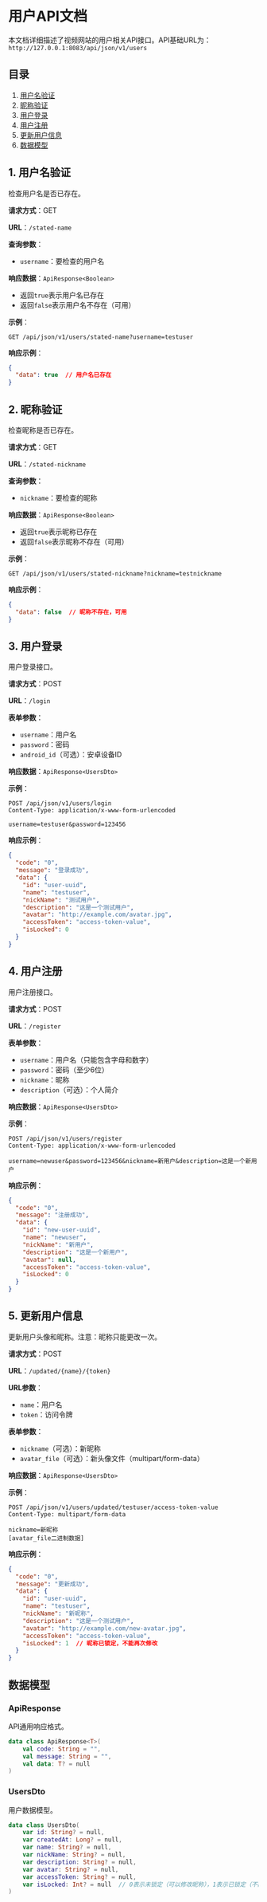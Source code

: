 # 用户API文档

本文档详细描述了视频网站的用户相关API接口。API基础URL为：`http://127.0.0.1:8083/api/json/v1/users`

## 目录

1. [用户名验证](#1-用户名验证)
2. [昵称验证](#2-昵称验证)
3. [用户登录](#3-用户登录)
4. [用户注册](#4-用户注册)
5. [更新用户信息](#5-更新用户信息)
6. [数据模型](#数据模型)

## 1. 用户名验证

检查用户名是否已存在。

**请求方式**：GET

**URL**：`/stated-name`

**查询参数**：
- `username`：要检查的用户名

**响应数据**：`ApiResponse<Boolean>`
- 返回`true`表示用户名已存在
- 返回`false`表示用户名不存在（可用）

**示例**：
```
GET /api/json/v1/users/stated-name?username=testuser
```

**响应示例**：
```json
{
  "data": true  // 用户名已存在
}
```

## 2. 昵称验证

检查昵称是否已存在。

**请求方式**：GET

**URL**：`/stated-nickname`

**查询参数**：
- `nickname`：要检查的昵称

**响应数据**：`ApiResponse<Boolean>`
- 返回`true`表示昵称已存在
- 返回`false`表示昵称不存在（可用）

**示例**：
```
GET /api/json/v1/users/stated-nickname?nickname=testnickname
```

**响应示例**：
```json
{
  "data": false  // 昵称不存在，可用
}
```

## 3. 用户登录

用户登录接口。

**请求方式**：POST

**URL**：`/login`

**表单参数**：
- `username`：用户名
- `password`：密码
- `android_id`（可选）：安卓设备ID

**响应数据**：`ApiResponse<UsersDto>`

**示例**：
```
POST /api/json/v1/users/login
Content-Type: application/x-www-form-urlencoded

username=testuser&password=123456
```

**响应示例**：
```json
{
  "code": "0",
  "message": "登录成功",
  "data": {
    "id": "user-uuid",
    "name": "testuser",
    "nickName": "测试用户",
    "description": "这是一个测试用户",
    "avatar": "http://example.com/avatar.jpg",
    "accessToken": "access-token-value",
    "isLocked": 0
  }
}
```

## 4. 用户注册

用户注册接口。

**请求方式**：POST

**URL**：`/register`

**表单参数**：
- `username`：用户名（只能包含字母和数字）
- `password`：密码（至少6位）
- `nickname`：昵称
- `description`（可选）：个人简介

**响应数据**：`ApiResponse<UsersDto>`

**示例**：
```
POST /api/json/v1/users/register
Content-Type: application/x-www-form-urlencoded

username=newuser&password=123456&nickname=新用户&description=这是一个新用户
```

**响应示例**：
```json
{
  "code": "0",
  "message": "注册成功",
  "data": {
    "id": "new-user-uuid",
    "name": "newuser",
    "nickName": "新用户",
    "description": "这是一个新用户",
    "avatar": null,
    "accessToken": "access-token-value",
    "isLocked": 0
  }
}
```

## 5. 更新用户信息

更新用户头像和昵称。注意：昵称只能更改一次。

**请求方式**：POST

**URL**：`/updated/{name}/{token}`

**URL参数**：
- `name`：用户名
- `token`：访问令牌

**表单参数**：
- `nickname`（可选）：新昵称
- `avatar_file`（可选）：新头像文件（multipart/form-data）

**响应数据**：`ApiResponse<UsersDto>`

**示例**：
```
POST /api/json/v1/users/updated/testuser/access-token-value
Content-Type: multipart/form-data

nickname=新昵称
[avatar_file二进制数据]
```

**响应示例**：
```json
{
  "code": "0",
  "message": "更新成功",
  "data": {
    "id": "user-uuid",
    "name": "testuser",
    "nickName": "新昵称",
    "description": "这是一个测试用户",
    "avatar": "http://example.com/new-avatar.jpg",
    "accessToken": "access-token-value",
    "isLocked": 1  // 昵称已锁定，不能再次修改
  }
}
```

## 数据模型

### ApiResponse<T>

API通用响应格式。

```kotlin
data class ApiResponse<T>(
    val code: String = "",
    val message: String = "",
    val data: T? = null
)
```

### UsersDto

用户数据模型。

```kotlin
data class UsersDto(
    var id: String? = null,
    var createdAt: Long? = null,
    var name: String? = null,
    var nickName: String? = null,
    var description: String? = null,
    var avatar: String? = null,
    var accessToken: String? = null,
    var isLocked: Int? = null  // 0表示未锁定（可以修改昵称），1表示已锁定（不能修改昵称）
)
```
